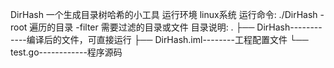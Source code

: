 DirHash 一个生成目录树哈希的小工具
运行环境 linux系统
运行命令: ./DirHash -root 遍历的目录 -filter 需要过滤的目录或文件
目录说明:
.
├── DirHash------------编译后的文件，可直接运行
├── DirHash.iml--------工程配置文件
└── test.go------------程序源码

